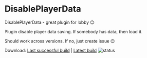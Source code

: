 # DisablePlayerData
DisablePlayerData - great plugin for lobby :wink:

Plugin disable player data saving. If somebody has data, then load it.

Should work across versions. If no, just create issue :wink:

Download: [Last successful build](https://bamboo.gserv.me/browse/KAM-KAM-6/artifact/shared/DisablePlayerData/DisablePlayerData-1.0-SNAPSHOT.jar) | [Latest build](https://bamboo.gserv.me/browse/KAM-KAM-6/artifact/shared/DisablePlayerData/DisablePlayerData-1.0-SNAPSHOT.jar) 
  ![status](https://bamboo.gserv.me/plugins/servlet/buildStatusImage/KAM-KAM)
 
